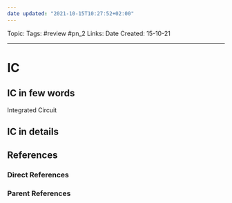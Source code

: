 ```yaml
---
date updated: "2021-10-15T10:27:52+02:00"
---
```


Topic:
Tags: #review #pn_2
Links:
Date Created: 15-10-21

---

# IC

## IC in few words

Integrated Circuit

## IC in details

## References

### Direct References

### Parent References
